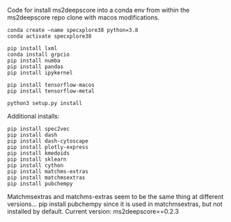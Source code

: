 Code for install ms2deepscore into a conda env from within the ms2deepscore repo clone with macos modifications.

```{bash}
conda create —name specxplore38 python=3.8
conda activate specxplore38

pip install lxml 
conda install grpcio
pip install numba
pip install pandas
pip install ipykernel

pip install tensorflow-macos
pip install tensorflow-metal

python3 setup.py install
```

Additional installs:
```{bash}
pip install spec2vec
pip install dash
pip install dash-cytoscape
pip install plotly-express
pip install kmedoids
pip install sklearn
pip install cython
pip install matchms-extras
pip install matchmsextras
pip install pubchempy 
```

Matchmsextras and matchms-extras seem to be the same thing at different versions...
pip install pubchempy since it is used in matchmsextras, but not installed by default.
Current version: ms2deepscore==0.2.3